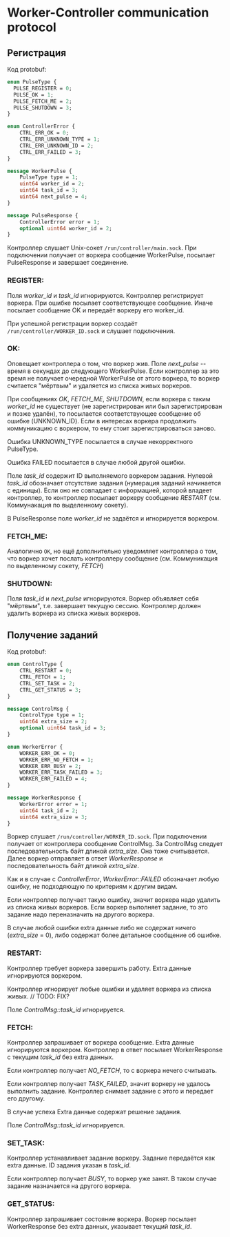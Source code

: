 # Worker-Controller communication protocol

## Регистрация

Код protobuf:
```proto
enum PulseType {
  PULSE_REGISTER = 0;
  PULSE_OK = 1;
  PULSE_FETCH_ME = 2;
  PULSE_SHUTDOWN = 3;
}

enum ControllerError {
    CTRL_ERR_OK = 0;
    CTRL_ERR_UNKNOWN_TYPE = 1;
    CTRL_ERR_UNKNOWN_ID = 2;
    CTRL_ERR_FAILED = 3;
}

message WorkerPulse {
    PulseType type = 1;
    uint64 worker_id = 2;
    uint64 task_id = 3;
    uint64 next_pulse = 4;
}

message PulseResponse {
    ControllerError error = 1;
    optional uint64 worker_id = 2;
}
```

Контроллер слушает Unix-сокет `/run/controller/main.sock`. При подключении получает от воркера сообщение WorkerPulse, посылает PulseResponse и завершает соединение.

### REGISTER:

Поля *worker_id* и *task_id* игнорируются. Контроллер регистрирует воркера. При ошибке посылает соответствующее сообщение. Иначе посылает сообщение OK и передаёт воркеру его worker_id.

При успешной регистрации воркер создаёт `/run/controller/WORKER_ID.sock` и слушает подключения.

### OK:

Оповещает контроллера о том, что воркер жив. Поле *next_pulse* -- время в секундах до следующего WorkerPulse. Если контроллер за это время не получает очередной WorkerPulse от этого воркера, то воркер считается "мёртвым" и удаляется из списка живых воркеров.

При сообщениях *OK*, *FETCH_ME*, *SHUTDOWN*, если воркера с таким *worker_id* не существует (не зарегистрирован или был зарегистрирован и позже удалён), то посылается соответствующее сообщение об ошибке (UNKNOWN_ID). Если в интересах воркера продолжить коммуникацию с воркером, то ему стоит зарегистрироваться заново.

Ошибка UNKNOWN_TYPE посылается в случае некорректного PulseType.

Ошибка FAILED посылается в случае любой другой ошибки.


Поле *task_id* содержит ID выполняемого воркером задания. Нулевой *task_id* обозначает отсутствие задания (нумерация заданий начинается с единицы). Если оно не совпадает с информацией, которой владеет контроллер, то контроллер посылает воркеру сообщение *RESTART* (см. Коммунакация по выделенному сокету). 

В PulseResponse поле *worker_id* не задаётся и игнорируется воркером.

### FETCH_ME:

Аналогично `OK`, но ещё дополнительно уведомляет контроллера о том, что воркер хочет послать контроллеру сообщение (см. Коммуникация по выделенному сокету, *FETCH*)

### SHUTDOWN:

Поля *task_id* и *next_pulse* игнорируются. Воркер объявляет себя "мёртвым", т.е. завершает текущую сессию. Контроллер должен удалить воркера из списка живых воркеров.

## Получение заданий

Код protobuf:
```proto
enum ControlType {
    CTRL_RESTART = 0;
    CTRL_FETCH = 1;
    CTRL_SET_TASK = 2;
    CTRL_GET_STATUS = 3;
}

message ControlMsg {
    ControlType type = 1;
    uint64 extra_size = 2;
    optional uint64 task_id = 3;
}

enum WorkerError {
    WORKER_ERR_OK = 0;
    WORKER_ERR_NO_FETCH = 1;
    WORKER_ERR_BUSY = 2;
    WORKER_ERR_TASK_FAILED = 3;
    WORKER_ERR_FAILED = 4;
}

message WorkerResponse {
    WorkerError error = 1;
    uint64 task_id = 2;
    uint64 extra_size = 3;
}
```

Воркер слушает `/run/controller/WORKER_ID.sock`. При подключении получает от контроллера сообщение ControlMsg. За ControlMsg следует последовательность байт длиной *extra_size*. Она тоже считывается. Далее воркер отправляет в ответ *WorkerResponse* и последовательность байт длиной *extra_size*.

Как и в случае с *ControllerError*, *WorkerError::FAILED* обозначает любую ошибку, не подходяющую по критериям к другим видам.

Если контроллер получает такую ошибку, значит воркера надо удалить из списка живых воркеров. Если воркер выполняет задание, то это задание надо переназначить на другого воркера.

В случае любой ошибки extra данные либо не содержат ничего (*extra_size* = 0), либо содержат более детальное сообщение об ошибке.

### RESTART:

Контроллер требует воркера завершить работу. Extra данные игнорируются воркером. 

Контроллер игнорирует любые ошибки и удаляет воркера из списка живых. // TODO: FIX?

Поле *ControlMsg::task_id* игнорируется.

### FETCH:

Контроллер запрашивает от воркера сообщение. Extra данные игнорируются воркером.
Контроллер в ответ посылает WorkerResponse с текущим *task_id* без extra данных.

Если контроллер получает *NO_FETCH*, то с воркера нечего считывать.

Если контроллер получает *TASK_FAILED*, значит воркеру не удалось выполнить задание. Контроллер снимает задание с этого и передает его другому.

В случае успеха Extra данные содержат решение задания.

Поле *ControlMsg::task_id* игнорируется.

### SET_TASK:

Контроллер устанавливает задание воркеру. Задание передаётся как extra данные. ID задания указан в *task_id*.

Если контроллер получает *BUSY*, то воркер уже занят. В таком случае задание назначается на другого воркера.


### GET_STATUS:

Контроллер запрашивает состояние воркера. Воркер посылает WorkerResponse без extra данных, указывает текущий *task_id*.
